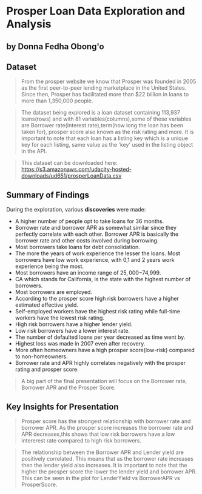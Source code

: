 # Prosper Loan Data Exploration and Analysis
## by Donna Fedha Obong'o


## Dataset
> From the prosper website we know that Prosper was founded in 2005 as the first peer-to-peer lending marketplace in the United States. Since then, Prosper has facilitated more than $22 billion in loans to more than 1,350,000 people.  

> The dataset being explored is a loan dataset containing 113,937 loans(rows) and with 81 variables(columns),some of these variables are Borrower rate(Interest rate),term(how long the loan has been taken for), prosper score also known as the risk rating and more. It is important to note that each loan has a listing key which is a unique key for each listing, same value as the 'key' used in the listing object in the API.  

>This dataset can be downloaded here: https://s3.amazonaws.com/udacity-hosted-downloads/ud651/prosperLoanData.csv


## Summary of Findings  

During the exploration, various **discoveries** were made: 

  + A higher number of people opt to take loans for 36 months.  
  + Borrower rate and borrower APR as somewhat similar since they perfectly correlate with each other. Borrower APR is basically the borrower rate and other costs involved during borrowing.  
  + Most borrowers take loans for debt consolidation.  
  + The more the years of work experience the lesser the loans. Most borrowers have low work experience, with 0,1 and 2 years work experience being the most.  
  + Most borrowers have an income range of $25,000-$74,999.  
  + CA which stands for California, is the state with the highest number of borrowers.  
  + Most borrowers are employed.  
  + According to the prosper score high risk borrowers have a higher estimated effective yield.  
  + Self-employed workers have the highest risk rating while full-time workers have the lowest risk rating.
  + High risk borrowers have a higher lender yield.  
  + Low risk borrowers have a lower interest rate.  
  + The number of defaulted loans per year decreased as time went by.
  + Highest loss was made in 2007 even after recovery.  
  + More often homeowners have a high prosper score(low-risk) compared to non-homeowners.  
  + Borrower rate and APR highly correlates negatively with the prosper rating and prosper score. 

> A big part of the final presentation will focus on the Borrower rate, Borrower APR and the Prosper Score.


## Key Insights for Presentation
  
> Prosper score has the strongest relationship with borrower rate and borrower APR. As the prosper score increases the borrower rate and APR decreases,this shows that low risk borrowers have a low intererest rate compared to high risk borrowers.  

> The relationship between the Borrower APR and Lender yield are positively correlated. This means that as the borrower rate increases then the lender yield also increases. It is important to note that the higher the prosper score the lower the lender yield and borrower APR. This can be seen in the plot for LenderYield vs BorrowerAPR  vs ProsperScore.